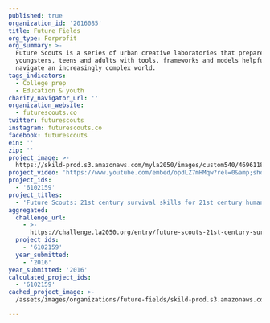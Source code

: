 ```yaml
---
published: true
organization_id: '2016085'
title: Future Fields
org_type: Forprofit
org_summary: >-
  Future Scouts is a series of urban creative laboratories that prepare
  youngsters, teens and adults with tools, frameworks and models helpful to
  navigate an increasingly complex world.
tags_indicators:
  - College prep
  - Education & youth
charity_navigator_url: ''
organization_website:
  - futurescouts.co
twitter: futurescouts
instagram: futurescouts.co
facebook: futurescouts
ein: ''
zip: ''
project_image: >-
  https://skild-prod.s3.amazonaws.com/myla2050/images/custom540/4696118255741-team90.png
project_video: 'https://www.youtube.com/embed/opdLZ7mHMqw?rel=0&amp;showinfo=0'
project_ids:
  - '6102159'
project_titles:
  - 'Future Scouts: 21st century survival skills for 21st century humans'
aggregated:
  challenge_url:
    - >-
      https://challenge.la2050.org/entry/future-scouts-21st-century-survival-skills-for-21st-century-humans
  project_ids:
    - '6102159'
  year_submitted:
    - '2016'
year_submitted: '2016'
calculated_project_ids:
  - '6102159'
cached_project_image: >-
  /assets/images/organizations/future-fields/skild-prod.s3.amazonaws.com/myla2050/images/custom540/4696118255741-team90.png

---
```

